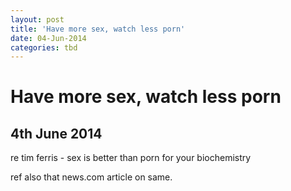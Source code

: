 ```yaml
---
layout: post
title: 'Have more sex, watch less porn'
date: 04-Jun-2014
categories: tbd
---
```


# Have more sex, watch less porn

## 4th June 2014

re tim ferris - sex is better than porn for your biochemistry

ref also that news.com article on same.
